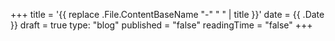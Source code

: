 +++
title = '{{ replace .File.ContentBaseName "-" " " | title }}'
date = {{ .Date }}
draft = true
type: "blog"
published = "false"
readingTime = "false"
+++

